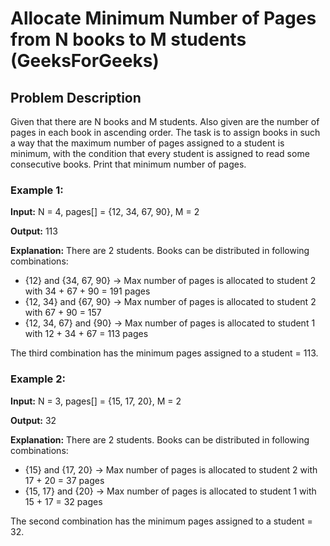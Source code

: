 # Allocate Minimum Number of Pages from N books to M students (GeeksForGeeks)

## Problem Description

Given that there are N books and M students. Also given are the number of pages in each book in ascending order. The task is to assign books in such a way that the maximum number of pages assigned to a student is minimum, with the condition that every student is assigned to read some consecutive books. Print that minimum number of pages.


### Example 1:

**Input:** N = 4, pages[] = {12, 34, 67, 90}, M = 2

**Output:** 113

**Explanation:** There are 2 students. Books can be distributed in following combinations:
<ul>
    <li>{12} and {34, 67, 90} -> Max number of pages is allocated to student 2 with 34 + 67 + 90 = 191 pages</li>
    <li>{12, 34} and {67, 90} -> Max number of pages is allocated to student 2 with 67 + 90 = 157</li>
    <li>{12, 34, 67} and {90} -> Max number of pages is allocated to student 1 with 12 + 34 + 67 = 113 pages</li>
</ul>

The third combination has the minimum pages assigned to a student = 113.


### Example 2:
**Input:** N = 3, pages[] = {15, 17, 20}, M = 2

**Output:** 32

**Explanation:** There are 2 students. Books can be distributed in following combinations:
- {15} and {17, 20} -> Max number of pages is allocated to student 2 with 17 + 20 = 37 pages
- {15, 17} and {20} -> Max number of pages is allocated to student 1 with 15 + 17 = 32 pages

The second combination has the minimum pages assigned to a student = 32.